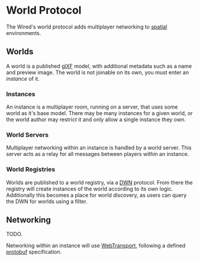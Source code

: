 # World Protocol

The Wired's world protocol adds multiplayer networking to [spatial](../spatial) environments.

## Worlds

A world is a published [glXF](../spatial#scenes-glxf) model, with additional metadata such as a name and preview image.
The world is not joinable on its own, you must enter an _instance_ of it.

### Instances

An instance is a multiplayer room, running on a server, that uses some world as it's base model.
There may be many instances for a given world, or the world author may restrict it and only allow a single instance they own.

### World Servers

Multiplayer networking within an instance is handled by a world server.
This server acts as a relay for all messages between players within an instance.

### World Registries

Worlds are published to a world registry, via a [DWN](../social/#decentralized-web-nodes-dwns) protocol.
From there the registry will create instances of the world according to its own logic.
Additionally this becomes a place for world discovery, as users can query the DWN for worlds using a filter.

## Networking

TODO.

Networking within an instance will use [WebTransport](https://developer.mozilla.org/en-US/docs/Web/API/WebTransport),
following a defined [protobuf](https://protobuf.dev/) specification.
